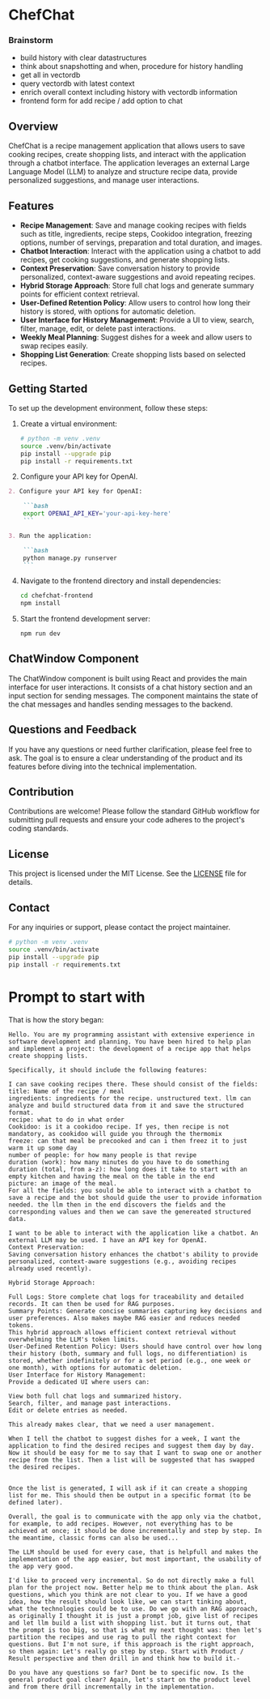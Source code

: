 # ChefChat

### Brainstorm

* build history with clear datastructures
* think about snapshotting and when, procedure for history handling
* get all in vectordb
* query vectordb with latest context
* enrich overall context including history with vectordb information
* frontend form for add recipe / add option to chat

## Overview

ChefChat is a recipe management application that allows users to save cooking recipes, create shopping lists, and interact with the application through a chatbot interface. The application leverages an external Large Language Model (LLM) to analyze and structure recipe data, provide personalized suggestions, and manage user interactions.

## Features

- **Recipe Management**: Save and manage cooking recipes with fields such as title, ingredients, recipe steps, Cookidoo integration, freezing options, number of servings, preparation and total duration, and images.
- **Chatbot Interaction**: Interact with the application using a chatbot to add recipes, get cooking suggestions, and generate shopping lists.
- **Context Preservation**: Save conversation history to provide personalized, context-aware suggestions and avoid repeating recipes.
- **Hybrid Storage Approach**: Store full chat logs and generate summary points for efficient context retrieval.
- **User-Defined Retention Policy**: Allow users to control how long their history is stored, with options for automatic deletion.
- **User Interface for History Management**: Provide a UI to view, search, filter, manage, edit, or delete past interactions.
- **Weekly Meal Planning**: Suggest dishes for a week and allow users to swap recipes easily.
- **Shopping List Generation**: Create shopping lists based on selected recipes.

## Getting Started

To set up the development environment, follow these steps:

1. Create a virtual environment:
    ```bash
    # python -m venv .venv
    source .venv/bin/activate
    pip install --upgrade pip
    pip install -r requirements.txt
    ```

2. Configure your API key for OpenAI.
```markdown
2. Configure your API key for OpenAI:

    ```bash
    export OPENAI_API_KEY='your-api-key-here'
    ```

3. Run the application:

    ```bash
    python manage.py runserver
    ```
```
4. Navigate to the frontend directory and install dependencies:
    ```bash
    cd chefchat-frontend
    npm install
    ```

5. Start the frontend development server:
    ```bash
    npm run dev
    ```

## ChatWindow Component

The ChatWindow component is built using React and provides the main interface for user interactions. It consists of a chat history section and an input section for sending messages. The component maintains the state of the chat messages and handles sending messages to the backend.

## Questions and Feedback

If you have any questions or need further clarification, please feel free to ask. The goal is to ensure a clear understanding of the product and its features before diving into the technical implementation.

## Contribution

Contributions are welcome! Please follow the standard GitHub workflow for submitting pull requests and ensure your code adheres to the project's coding standards.

## License

This project is licensed under the MIT License. See the [LICENSE](LICENSE) file for details.

## Contact

For any inquiries or support, please contact the project maintainer.





```bash
# python -m venv .venv
source .venv/bin/activate
pip install --upgrade pip
pip install -r requirements.txt
```



# Prompt to start with

That is how the story began:

```text
Hello. You are my programming assistant with extensive experience in software development and planning. You have been hired to help plan and implement a project: the development of a recipe app that helps create shopping lists.
                                                                                                                                                                                                                                                                                 Specifically, it should include the following features:

I can save cooking recipes there. These should consist of the fields:
title: Name of the recipe / meal
ingredients: ingredients for the recipe. unstructured text. llm can analyze and build structured data from it and save the structured format.
recipe: what to do in what order
Cookidoo: is it a cookidoo recipe. If yes, then recipe is not mandatory, as cookidoo will guide you through the thermomix
freeze: can that meal be precooked and can i then freez it to just warm it up some day
number of people: for how many people is that revipe
duration (work): how many minutes do you have to do something
duration (total, from a-z): how long does it take to start with an empty kitchen and having the meal on the table in the end
picture: an image of the meal.                                                                                                                                                                                                                                                   For all the fields: you sould be able to interact with a chatbot to save a recipe and the bot should guide the user to provide information needed. the llm then in the end discovers the fields and the corresponding values and then we can save the genereated structured data.

I want to be able to interact with the application like a chatbot. An external LLM may be used. I have an API key for OpenAI.
Context Preservation:
Saving conversation history enhances the chatbot's ability to provide personalized, context-aware suggestions (e.g., avoiding recipes already used recently).
                                                                                                                                                                                                                                                                                 Hybrid Storage Approach:

Full Logs: Store complete chat logs for traceability and detailed records. It can then be used for RAG purposes.
Summary Points: Generate concise summaries capturing key decisions and user preferences. Also makes maybe RAG easier and reduces needed tokens.
This hybrid approach allows efficient context retrieval without overwhelming the LLM's token limits.                                                                                                                                                                             User-Defined Retention Policy: Users should have control over how long their history (both, summary and full logs, no differentiation) is stored, whether indefinitely or for a set period (e.g., one week or one month), with options for automatic deletion.                                                                                                                                                                                                                                                                                                    User Interface for History Management:
Provide a dedicated UI where users can:

View both full chat logs and summarized history.
Search, filter, and manage past interactions.
Edit or delete entries as needed.

This already makes clear, that we need a user management.

When I tell the chatbot to suggest dishes for a week, I want the application to find the desired recipes and suggest them day by day. Now it should be easy for me to say that I want to swap one or another recipe from the list. Then a list will be suggested that has swapped the desired recipes.


Once the list is generated, I will ask if it can create a shopping list for me. This should then be output in a specific format (to be defined later).

Overall, the goal is to communicate with the app only via the chatbot, for example, to add recipes. However, not everything has to be achieved at once; it should be done incrementally and step by step. In the meantime, classic forms can also be used...

The LLM should be used for every case, that is helpfull and makes the implementation of the app easier, but most important, the usability of the app very good.

I'd like to proceed very incremental. So do not directly make a full plan for the project now. Better help me to think about the plan. Ask questions, which you think are not clear to you. If we have a good idea, how the result should look like, we can start tinking about, what the technologies could be to use. Do we go with an RAG approach, as originally I thought it is just a prompt job, give list of recipes and let llm build a list with shopping list. but it turns out, that the prompt is too big, so that is what my next thought was: then let's partition the recipes and use rag to pull the right context for questions. But I'm not sure, if this approach is the right approach, so then again: Let's really go step by step. Start with Product / Result perspective and then drill in and think how to build it.-

Do you have any questions so far? Dont be to specific now. Is the general product goal clear? Again, let's start on the product level and from there drill incrementally in the implementation.
```
